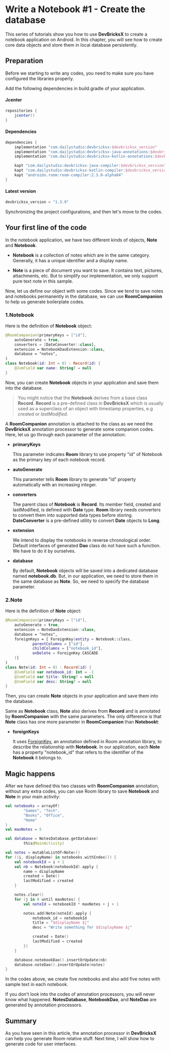 # Write a Notebook #1 - Create the database

This series of tutorials show you how to use **DevBricksX** to create a notebook application on Android. In this chapter, you will see how to create core data objects and store them in local database persistently.

## Preparation
Before we starting to write any codes, you need to make sure you have configured the libraries properly.

Add the following dependencies in build.gradle of your application.

#### Jcenter

```groovy
repositories { 
    jcenter()
}
```

#### Dependencies

```groovy
dependencies {
    implementation "com.dailystudio:devbricksx:$devbricksx_version"
    implementation "com.dailystudio:devbricksx-java-annotations:$devbricksx_version"
    implementation "com.dailystudio:devbricksx-kotlin-annotations:$devbricksx_version"

    kapt "com.dailystudio:devbricksx-java-compiler:$devbricksx_version"
    kapt "com.dailystudio:devbricksx-kotlin-compiler:$devbricksx_version"
    kapt "androidx.room:room-compiler:2.3.0-alpha04"
}
```

#### Latest version

```groovy
devbricksx_version = "1.3.9"
```

Synchronizing the project configurations, and then let's move to the codes.

## Your first line of the code
In the notebook application, we have two different kinds of objects, **Note** and **Notebook**.

- **Notebook** is a collection of notes which are in the same category. Generally, it has a unique identifier and a display name. 

- **Note** is a piece of document you want to save. It contains text, pictures, attachments, etc. But to simplify our implementation, we only support pure text note in this sample.
	
Now, let us define our object with some codes. Since we tend to save notes and notebooks permanently in the database, we can use **RoomCompanion** to help us generate boilerplate codes.

### 1.Notebook
Here is the definition of **Notebook** object:

```kotlin
@RoomCompanion(primaryKeys = ["id"],
    autoGenerate = true,
    converters = [DateConverter::class],
    extension = NotebookDaoExtension::class,
    database = "notes",
)
class Notebook(id: Int = 0) : Record(id) {
    @JvmField var name: String? = null
}

```
Now, you can create **Notebook** objects in your application and save them into the database. 

> You might notice that the **Notebook** derives from a base class **Record**. **Record** is a pre-defined class in **DevBricksX** which is usually used as a superclass of an object with timestamp properties, e.g *created* or *lastModified*.

A **RoomCompanion** annotation is attached to the class as we need the **DevBricksX** annotation processor to generate some companion codes. Here, let us go through each parameter of the annotation:

- **primaryKeys**

	This parameter indicates **Room** library to use property "id" of Notebook as the primary key of each notebook record.

- **autoGenerate**

	This parameter tells **Room** library to generate "id" property automatically with an increasing integer.

- **converters**

	The parent class of **Notebook** is **Record**. Its member field, created and lastModified, is defined with **Date** type. **Room** library needs converters to convert them into supported data types before storing. **DateConverter** is a pre-defined utility to convert **Date** objects to **Long**.

- **extension**

	We intend to display the notebooks in reverse chronological order. Default interfaces of generated **Dao** class do not have such a function. We have to do it by ourselves.

- **database**

	By default, **Notebook** objects will be saved into a dedicated database named **notebook.db**. But, in our application, we need to store them in the same database as **Note**. So, we need to specify the database parameter.

### 2.Note
Here is the definition of **Note** object:

```kotlin
@RoomCompanion(primaryKeys = ["id"],
    autoGenerate = true,
    extension = NoteDaoExtension::class,
    database = "notes",
    foreignKeys = [ ForeignKey(entity = Notebook::class,
            parentColumns = ["id"],
            childColumns = ["notebook_id"],
            onDelete = ForeignKey.CASCADE
    )]
)
class Note(id: Int = 0) : Record(id) {
    @JvmField var notebook_id: Int = -1
    @JvmField var title: String? = null
    @JvmField var desc: String? = null
}

```
Then, you can create **Note** objects in your application and save them into the database. 

Same as **Notebook** class, **Note** also derives from **Record** and is annotated by **RoomCompanion** with the same parameters. The only difference is that **Note** class has one more parameter in **RoomCompanion** than **Notebookt**:


- **foreignKeys**

	It uses [ForeignKey](https://developer.android.com/reference/android/arch/persistence/room/ForeignKey), an annotation defined in Room annotation library, to describe the relationship with **Notebook**. In our application, each **Note** has a property "notebook_id" that refers to the identifier of the **Notebook** it belongs to.
	

## Magic happens
After we have defined this two classes with **RoomCompanion** annotation, without any extra codes, you can use Room library to save **Notebook** and **Note** in your main activity:

```kotlin
val notebooks = arrayOf(
        "Games", "Tech",
        "Books", "Office",
        "Home"
)
val maxNotes = 5

val database = NotesDatabase.getDatabase(
        this@MainActivity)

val notes = mutableListOf<Note>()
for ((i, displayName) in notebooks.withIndex()) {
    val notebookId = i + 1
    val nb = Notebook(notebookId).apply {
        name = displayName
        created = Date()
        lastModified = created
    }

    notes.clear()
    for (j in 0 until maxNotes) {
        val noteId = notebookId * maxNotes + j + 1

        notes.add(Note(noteId).apply {
            notebook_id = notebookId
            title = "$displayName $j"
            desc = "Write something for $displayName $j"

            created = Date()
            lastModified = created
        })
    }

    database.notebookDao().insertOrUpdate(nb)
    database.noteDao().insertOrUpdate(notes)
}

```
In the codes above, we create five notebooks and also add five notes with sample text in each notebook.

If you don't look into the codes of annotation processors, you will never know what happened. **NotesDatabase**, **NotebookDao**, and **NoteDao** are generated by annotation processors.

## Summary
As you have seen in this article, the annotation processor in **DevBricksX** can help you generate Room relative stuff. Next time, I will show how to generate code for user interfaces. 
